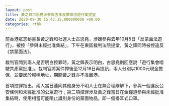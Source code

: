 ```yaml
---
layout: post
title: 黃之鋒古思堯涉參與去年反蒙面法遊行案提堂
date: 2020-09-30 15:42:35.000000000 +08:00
categories: rthk
---
```


前香港眾志秘書長黃之鋒和社運人士古思堯，涉嫌參與去年10月5日「反蒙面法遊行」，被控「參與未經批准集結」，下午在東區裁判法院提堂，黃之鋒同時被控違反《禁蒙面法》。

裁判官問到兩人是否明白控罪時，黃之鋒表示明白，古思堯則回應說「遊行集會唔駛共產黨批准」。裁判官將案件押後至12月18日再提訊，兩人分別以1000元現金擔保，並要居於報稱地址，期間黃之鋒亦不准離港。

首項控罪指出，兩人當日連同其他身分不明人士在無合理辯解下，參與一個違反公安條例和未經批准的公眾遊行﹔第二項控罪涉及黃之鋒當日在金鐘道參與未經批准集結時，使用相當可能阻止識別身份的蒙面物品，即一個掛耳式口罩。

